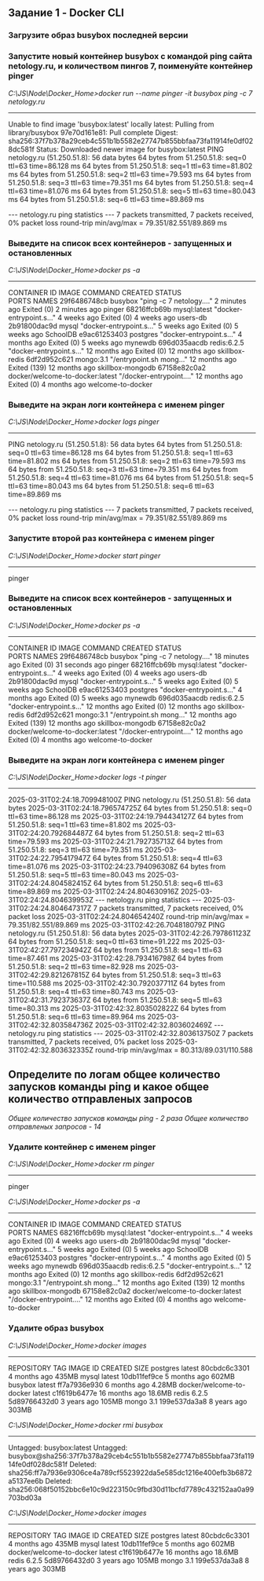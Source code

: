 ## Задание 1 - Docker CLI
### Загрузите образ busybox последней версии
### Запустите новый контейнер busybox с командой ping сайта netology.ru, и количеством пингов 7, поименуйте контейнер pinger

*C:\JS\Node\Docker_Home>docker run --name pinger -it busybox ping -c 7 netology.ru*
***
Unable to find image 'busybox:latest' locally
latest: Pulling from library/busybox
97e70d161e81: Pull complete
Digest: sha256:37f7b378a29ceb4c551b1b5582e27747b855bbfaa73fa11914fe0df028dc581f
Status: Downloaded newer image for busybox:latest
PING netology.ru (51.250.51.8): 56 data bytes
64 bytes from 51.250.51.8: seq=0 ttl=63 time=86.128 ms
64 bytes from 51.250.51.8: seq=1 ttl=63 time=81.802 ms
64 bytes from 51.250.51.8: seq=2 ttl=63 time=79.593 ms
64 bytes from 51.250.51.8: seq=3 ttl=63 time=79.351 ms
64 bytes from 51.250.51.8: seq=4 ttl=63 time=81.076 ms
64 bytes from 51.250.51.8: seq=5 ttl=63 time=80.043 ms
64 bytes from 51.250.51.8: seq=6 ttl=63 time=89.869 ms

--- netology.ru ping statistics ---
7 packets transmitted, 7 packets received, 0% packet loss
round-trip min/avg/max = 79.351/82.551/89.869 ms

### Выведите на список всех контейнеров - запущенных и остановленных
*C:\JS\Node\Docker_Home>docker ps -a*
***
CONTAINER ID   IMAGE                             COMMAND                  CREATED         STATUS    
                   PORTS     NAMES
29f6486748cb   busybox                           "ping -c 7 netology.…"   2 minutes ago   Exited (0) 2 minutes ago               pinger
68216ffcb69b   mysql:latest                      "docker-entrypoint.s…"   4 weeks ago     Exited (0) 4 weeks ago                 users-db
2b91800dac9d   mysql                             "docker-entrypoint.s…"   5 weeks ago     Exited (0) 5 weeks ago                 SchoolDB
e9ac61253403   postgres                          "docker-entrypoint.s…"   4 months ago    Exited (0) 5 weeks ago                 mynewdb
696d035aacdb   redis:6.2.5                       "docker-entrypoint.s…"   12 months ago   Exited (0) 12 months ago               skillbox-redis
6df2d952c621   mongo:3.1                         "/entrypoint.sh mong…"   12 months ago   Exited (139) 12 months ago             skillbox-mongodb
67158e82c0a2   docker/welcome-to-docker:latest   "/docker-entrypoint.…"   12 months ago   Exited (0) 4 months ago                welcome-to-docker

### Выведите на экран логи контейнера с именем pinger

*C:\JS\Node\Docker_Home>docker logs pinger*
***
PING netology.ru (51.250.51.8): 56 data bytes
64 bytes from 51.250.51.8: seq=0 ttl=63 time=86.128 ms
64 bytes from 51.250.51.8: seq=1 ttl=63 time=81.802 ms
64 bytes from 51.250.51.8: seq=2 ttl=63 time=79.593 ms
64 bytes from 51.250.51.8: seq=3 ttl=63 time=79.351 ms
64 bytes from 51.250.51.8: seq=4 ttl=63 time=81.076 ms
64 bytes from 51.250.51.8: seq=5 ttl=63 time=80.043 ms
64 bytes from 51.250.51.8: seq=6 ttl=63 time=89.869 ms

--- netology.ru ping statistics ---
7 packets transmitted, 7 packets received, 0% packet loss
round-trip min/avg/max = 79.351/82.551/89.869 ms

### Запустите второй раз контейнера с именем pinger
*C:\JS\Node\Docker_Home>docker start pinger*
***                      
pinger

### Выведите на список всех контейнеров - запущенных и остановленных
*C:\JS\Node\Docker_Home>docker ps -a*
***      
CONTAINER ID   IMAGE                             COMMAND                  CREATED          STATUS   
                    PORTS     NAMES
29f6486748cb   busybox                           "ping -c 7 netology.…"   18 minutes ago   Exited (0) 31 seconds ago              pinger
68216ffcb69b   mysql:latest                      "docker-entrypoint.s…"   4 weeks ago      Exited (0) 4 weeks ago                 users-db
2b91800dac9d   mysql                             "docker-entrypoint.s…"   5 weeks ago      Exited (0) 5 weeks ago                 SchoolDB
e9ac61253403   postgres                          "docker-entrypoint.s…"   4 months ago     Exited (0) 5 weeks ago                 mynewdb
696d035aacdb   redis:6.2.5                       "docker-entrypoint.s…"   12 months ago    Exited (0) 12 months ago               skillbox-redis
6df2d952c621   mongo:3.1                         "/entrypoint.sh mong…"   12 months ago    Exited (139) 12 months ago             skillbox-mongodb
67158e82c0a2   docker/welcome-to-docker:latest   "/docker-entrypoint.…"   12 months ago    Exited (0) 4 months ago                welcome-to-docker

### Выведите на экран логи контейнера с именем pinger

*C:\JS\Node\Docker_Home>docker logs -t pinger*
***
2025-03-31T02:24:18.709948100Z PING netology.ru (51.250.51.8): 56 data bytes
2025-03-31T02:24:18.796574725Z 64 bytes from 51.250.51.8: seq=0 ttl=63 time=86.128 ms
2025-03-31T02:24:19.794434127Z 64 bytes from 51.250.51.8: seq=1 ttl=63 time=81.802 ms
2025-03-31T02:24:20.792684487Z 64 bytes from 51.250.51.8: seq=2 ttl=63 time=79.593 ms
2025-03-31T02:24:21.792735713Z 64 bytes from 51.250.51.8: seq=3 ttl=63 time=79.351 ms
2025-03-31T02:24:22.795417947Z 64 bytes from 51.250.51.8: seq=4 ttl=63 time=81.076 ms
2025-03-31T02:24:23.794096308Z 64 bytes from 51.250.51.8: seq=5 ttl=63 time=80.043 ms
2025-03-31T02:24:24.804582415Z 64 bytes from 51.250.51.8: seq=6 ttl=63 time=89.869 ms
2025-03-31T02:24:24.804630916Z
2025-03-31T02:24:24.804639953Z --- netology.ru ping statistics ---
2025-03-31T02:24:24.804647317Z 7 packets transmitted, 7 packets received, 0% packet loss
2025-03-31T02:24:24.804654240Z round-trip min/avg/max = 79.351/82.551/89.869 ms
2025-03-31T02:42:26.704818079Z PING netology.ru (51.250.51.8): 56 data bytes
2025-03-31T02:42:26.797861123Z 64 bytes from 51.250.51.8: seq=0 ttl=63 time=91.222 ms
2025-03-31T02:42:27.797234942Z 64 bytes from 51.250.51.8: seq=1 ttl=63 time=87.461 ms
2025-03-31T02:42:28.793416798Z 64 bytes from 51.250.51.8: seq=2 ttl=63 time=82.928 ms
2025-03-31T02:42:29.821267815Z 64 bytes from 51.250.51.8: seq=3 ttl=63 time=110.588 ms
2025-03-31T02:42:30.792037711Z 64 bytes from 51.250.51.8: seq=4 ttl=63 time=80.743 ms
2025-03-31T02:42:31.792373637Z 64 bytes from 51.250.51.8: seq=5 ttl=63 time=80.313 ms
2025-03-31T02:42:32.803502822Z 64 bytes from 51.250.51.8: seq=6 ttl=63 time=89.964 ms
2025-03-31T02:42:32.803584736Z
2025-03-31T02:42:32.803602469Z --- netology.ru ping statistics ---
2025-03-31T02:42:32.803613750Z 7 packets transmitted, 7 packets received, 0% packet loss
2025-03-31T02:42:32.803632335Z round-trip min/avg/max = 80.313/89.031/110.588 

## Определите по логам общее количество запусков команды ping и какое общее количество отправленых запросов
*Общее количество запусков команды ping - 2 раза*
*Общее количество отправленых запросов - 14*

### Удалите контейнер с именем pinger

*C:\JS\Node\Docker_Home>docker rm pinger*
***    
pinger

*C:\JS\Node\Docker_Home>docker ps -a*
***
CONTAINER ID   IMAGE                             COMMAND                  CREATED         STATUS    
                   PORTS     NAMES
68216ffcb69b   mysql:latest                      "docker-entrypoint.s…"   4 weeks ago     Exited (0) 4 weeks ago                 users-db
2b91800dac9d   mysql                             "docker-entrypoint.s…"   5 weeks ago     Exited (0) 5 weeks ago                 SchoolDB
e9ac61253403   postgres                          "docker-entrypoint.s…"   4 months ago    Exited (0) 5 weeks ago                 mynewdb
696d035aacdb   redis:6.2.5                       "docker-entrypoint.s…"   12 months ago   Exited (0) 12 months ago               skillbox-redis
6df2d952c621   mongo:3.1                         "/entrypoint.sh mong…"   12 months ago   Exited (139) 12 months ago             skillbox-mongodb
67158e82c0a2   docker/welcome-to-docker:latest   "/docker-entrypoint.…"   12 months ago   Exited (0) 4 months ago                welcome-to-docker

### Удалите образ busybox
*C:\JS\Node\Docker_Home>docker images*
***
REPOSITORY                 TAG       IMAGE ID       CREATED         SIZE
postgres                   latest    80cbdc6c3301   4 months ago    435MB
mysql                      latest    10db11fef9ce   5 months ago    602MB
busybox                    latest    ff7a7936e930   6 months ago    4.28MB
docker/welcome-to-docker   latest    c1f619b6477e   16 months ago   18.6MB
redis                      6.2.5     5d89766432d0   3 years ago     105MB
mongo                      3.1       199e537da3a8   8 years ago     303MB

*C:\JS\Node\Docker_Home>docker rmi busybox*
***
Untagged: busybox:latest
Untagged: busybox@sha256:37f7b378a29ceb4c551b1b5582e27747b855bbfaa73fa11914fe0df028dc581f
Deleted: sha256:ff7a7936e9306ce4a789cf5523922da5e585dc1216e400efb3b6872a5137ee6b
Deleted: sha256:068f50152bbc6e10c9d223150c9fbd30d11bcfd7789c432152aa0a99703bd03a

*C:\JS\Node\Docker_Home>docker images*
***      
REPOSITORY                 TAG       IMAGE ID       CREATED         SIZE
postgres                   latest    80cbdc6c3301   4 months ago    435MB
mysql                      latest    10db11fef9ce   5 months ago    602MB
docker/welcome-to-docker   latest    c1f619b6477e   16 months ago   18.6MB
redis                      6.2.5     5d89766432d0   3 years ago     105MB
mongo                      3.1       199e537da3a8   8 years ago     303MB

